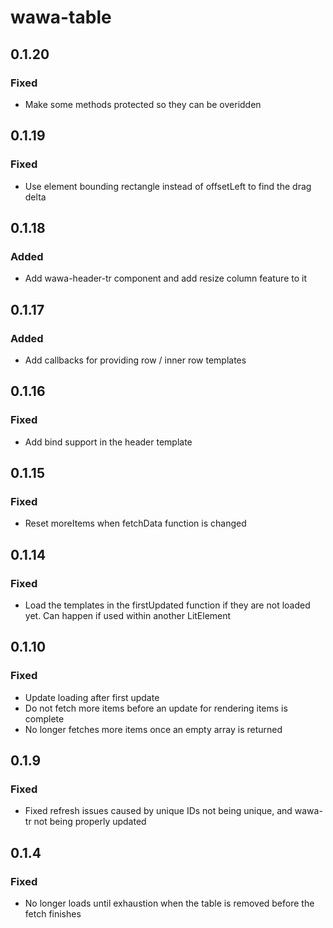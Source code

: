 # wawa-table

## 0.1.20

### Fixed

- Make some methods protected so they can be overidden

## 0.1.19

### Fixed

- Use element bounding rectangle instead of offsetLeft to find the drag delta

## 0.1.18

### Added

- Add wawa-header-tr component and add resize column feature to it

## 0.1.17

### Added

- Add callbacks for providing row / inner row templates

## 0.1.16

### Fixed

- Add bind support in the header template

## 0.1.15

### Fixed

- Reset moreItems when fetchData function is changed

## 0.1.14

### Fixed

- Load the templates in the firstUpdated function if they are not loaded yet. Can happen if used within another LitElement

## 0.1.10

### Fixed

- Update loading after first update
- Do not fetch more items before an update for rendering items is complete
- No longer fetches more items once an empty array is returned

## 0.1.9

### Fixed

- Fixed refresh issues caused by unique IDs not being unique, and wawa-tr not being properly updated

## 0.1.4

### Fixed

- No longer loads until exhaustion when the table is removed before the fetch finishes
